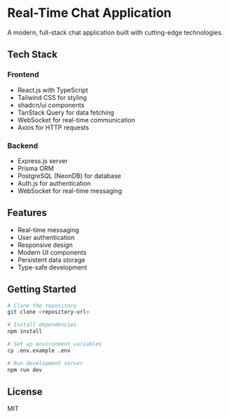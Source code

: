 # Real-Time Chat Application

A modern, full-stack chat application built with cutting-edge technologies.

## Tech Stack

### Frontend
- React.js with TypeScript
- Tailwind CSS for styling
- shadcn/ui components
- TanStack Query for data fetching
- WebSocket for real-time communication
- Axios for HTTP requests

### Backend
- Express.js server
- Prisma ORM
- PostgreSQL (NeonDB) for database
- Auth.js for authentication
- WebSocket for real-time messaging

## Features

- Real-time messaging
- User authentication
- Responsive design
- Modern UI components
- Persistent data storage
- Type-safe development

## Getting Started

```bash
# Clone the repository
git clone <repository-url>

# Install dependencies
npm install

# Set up environment variables
cp .env.example .env

# Run development server
npm run dev
```

## License

MIT